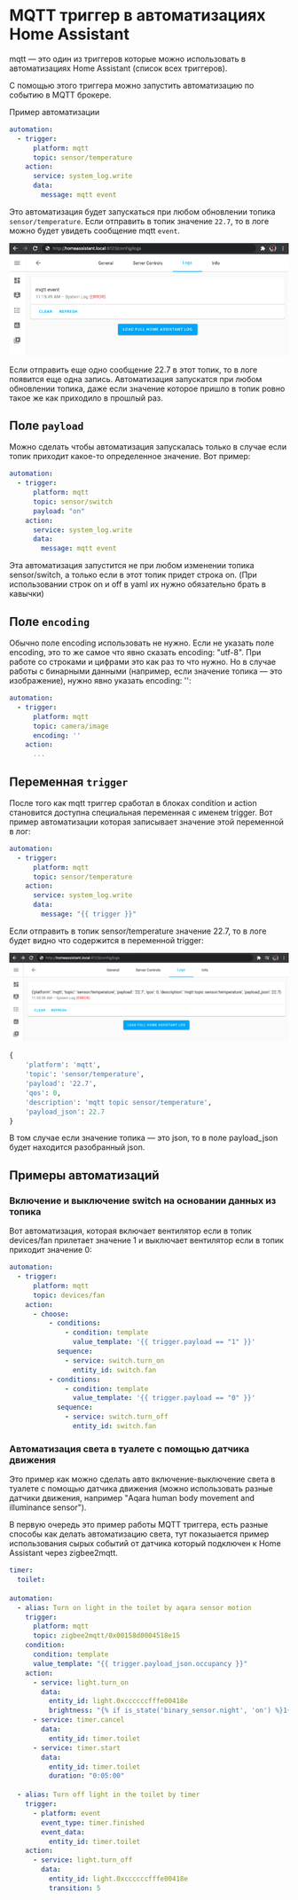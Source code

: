 # MQTT триггер в автоматизациях Home Assistant
mqtt — это один из триггеров которые можно использовать в автоматизациях Home Assistant (список всех триггеров).

С помощью этого триггера можно запустить автоматизацию по событию в MQTT брокере.

Пример автоматизации
```yaml
automation:
  - trigger:
      platform: mqtt
      topic: sensor/temperature
    action:
      service: system_log.write
      data:
        message: mqtt event
```

Это автоматизация будет запускаться при любом обновлении топика `sensor/temperature`.
Если отправить в топик значение `22.7`, то в логе можно будет увидеть сообщение mqtt `event`.

![](mqtt_trigger1.png)

Если отправить еще одно сообщение 22.7 в этот топик, то в логе появится еще одна запись. Автоматизация запускатся при любом обновлении топика, даже если значение которое пришло в топик ровно такое же как приходило в прошлый раз.

## Поле `payload`
Можно сделать чтобы автоматизация запускалась только в случае если топик приходит какое-то определенное значение. Вот пример:

```yaml
automation:
  - trigger:
      platform: mqtt
      topic: sensor/switch
      payload: "on"
    action:
      service: system_log.write
      data:
        message: mqtt event
```
Эта автоматизация запустится не при любом изменении топика sensor/switch, а только если в этот топик придет строка on.
(При использовании строк on и off в yaml их нужно обязательно брать в кавычки)

## Поле `encoding`
Обычно поле encoding использовать не нужно. Если не указать поле encoding, это то же самое что явно сказать encoding: "utf-8". При работе со строками и цифрами это как раз то что нужно. Но в случае работы с бинарными данными (например, если значение топика — это изображение), нужно явно указать encoding: '':

```yaml
automation:
  - trigger:
      platform: mqtt
      topic: camera/image
      encoding: ''
    action:
      ...
```

## Переменная `trigger`
После того как mqtt триггер сработал в блоках condition и action становится доступна специальная переменная с именем trigger. Вот пример автоматизации которая записывает значение этой переменной в лог:

```yaml
automation:
  - trigger:
      platform: mqtt
      topic: sensor/temperature
    action:
      service: system_log.write
      data:
        message: "{{ trigger }}"
```
Если отправить в топик sensor/temperature значение 22.7, то в логе будет видно что содержится в переменной trigger:

![](mqtt_trigger2.png)

```python
{
    'platform': 'mqtt',
    'topic': 'sensor/temperature',
    'payload': '22.7',
    'qos': 0,
    'description': 'mqtt topic sensor/temperature',
    'payload_json': 22.7
}
```
В том случае если значение топика — это json, то в поле payload_json будет находится разобранный json.

## Примеры автоматизаций
### Включение и выключение switch на основании данных из топика
Вот автоматизация, которая включает вентилятор если в топик devices/fan прилетает значение 1 и выключает вентилятор если в топик приходит значение 0:
```yaml
automation:
  - trigger:
      platform: mqtt
      topic: devices/fan
    action:
      - choose:
          - conditions:
              - condition: template
                value_template: '{{ trigger.payload == "1" }}'
            sequence:
              - service: switch.turn_on
                entity_id: switch.fan
          - conditions:
              - condition: template
                value_template: '{{ trigger.payload == "0" }}'
            sequence:
              - service: switch.turn_off
                entity_id: switch.fan
```

### Автоматизация света в туалете с помощью датчика движения
Это пример как можно сделать авто включение-выключение света в туалете с помощью датчика движения (можно использовать разные датчики движения, например "Aqara human body movement and illuminance sensor").

В первую очередь это пример работы MQTT триггера, есть разные способы как делать автоматизацию света, тут показыается пример использования сырых событий от датчика который подключен к Home Assistant через zigbee2mqtt.

```yaml
timer:
  toilet:

automation:
  - alias: Turn on light in the toilet by aqara sensor motion
    trigger:
      platform: mqtt
      topic: zigbee2mqtt/0x00158d0004518e15
    condition:
      condition: template
      value_template: "{{ trigger.payload_json.occupancy }}"
    action:
      - service: light.turn_on
        data:
          entity_id: light.0xccccccfffe00418e
          brightness: "{% if is_state('binary_sensor.night', 'on') %}1{% else %}255{% endif %}"
      - service: timer.cancel
        data:
          entity_id: timer.toilet
      - service: timer.start
        data:
          entity_id: timer.toilet
          duration: "0:05:00"

  - alias: Turn off light in the toilet by timer
    trigger:
      - platform: event
        event_type: timer.finished
        event_data:
          entity_id: timer.toilet
    action:
      - service: light.turn_off
        data:
          entity_id: light.0xccccccfffe00418e
          transition: 5
```
